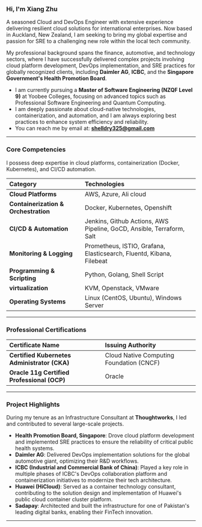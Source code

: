 ### Hi, I'm Xiang Zhu

A seasoned Cloud and DevOps Engineer with extensive experience delivering resilient cloud solutions for international enterprises. Now based in Auckland, New Zealand, I am seeking to bring my global expertise and passion for SRE to a challenging new role within the local tech community.

My professional background spans the finance, automotive, and technology sectors, where I have successfully delivered complex projects involving cloud platform development, DevOps implementation, and SRE practices for globally recognized clients, including **Daimler AG**, **ICBC**, and the **Singapore Government's Health Promotion Board**.

  - I am currently pursuing a **Master of Software Engineering (NZQF Level 9)** at Yoobee Colleges, focusing on advanced topics such as Professional Software Engineering and Quantum Computing.
  - I am deeply passionate about cloud-native technologies, containerization, and automation, and I am always exploring best practices to enhance system efficiency and reliability.
  - You can reach me by email at: **shelldry325@gmail.com**

-----

### Core Competencies

I possess deep expertise in cloud platforms, containerization (Docker, Kubernetes), and CI/CD automation.

| Category | Technologies |
| :--- | :--- |
|  **Cloud Platforms** | AWS, Azure, Ali cloud |
|  **Containerization & Orchestration** | Docker, Kubernetes, Openshift |
|  **CI/CD & Automation** | Jenkins, Github Actions, AWS Pipeline, GoCD, Ansible, Terraform, Salt |
|  **Monitoring & Logging** | Prometheus, ISTIO, Grafana, Elasticsearch, Fluentd, Kibana, Filebeat |
|  **Programming & Scripting** | Python, Golang, Shell Script |
|  **virtualization** | KVM, Openstack, VMware |
|  **Operating Systems** | Linux (CentOS, Ubuntu), Windows Server |

-----

### Professional Certifications

| Certificate Name | Issuing Authority |
| :--- | :--- |
| **Certified Kubernetes Administrator (CKA)** | Cloud Native Computing Foundation (CNCF) |
| **Oracle 11g Certified Professional (OCP)** | Oracle |

-----

### Project Highlights

During my tenure as an Infrastructure Consultant at **Thoughtworks**, I led and contributed to several large-scale projects.

  * **Health Promotion Board, Singapore**: Drove cloud platform development and implemented SRE practices to ensure the reliability of critical public health systems.
  * **Daimler AG**: Delivered DevOps implementation solutions for the global automotive giant, optimizing their R\&D workflows.
  * **ICBC (Industrial and Commercial Bank of China)**: Played a key role in multiple phases of ICBC's DevOps collaboration platform and containerization initiatives to modernize their tech architecture.
  * **Huawei (HiCloud)**: Served as a container technology consultant, contributing to the solution design and implementation of Huawei's public cloud container cluster platform.
  * **Sadapay**: Architected and built the infrastructure for one of Pakistan's leading digital banks, enabling their FinTech innovation.

-----

[](https://github.com/anuraghazra/github-readme-stats)
